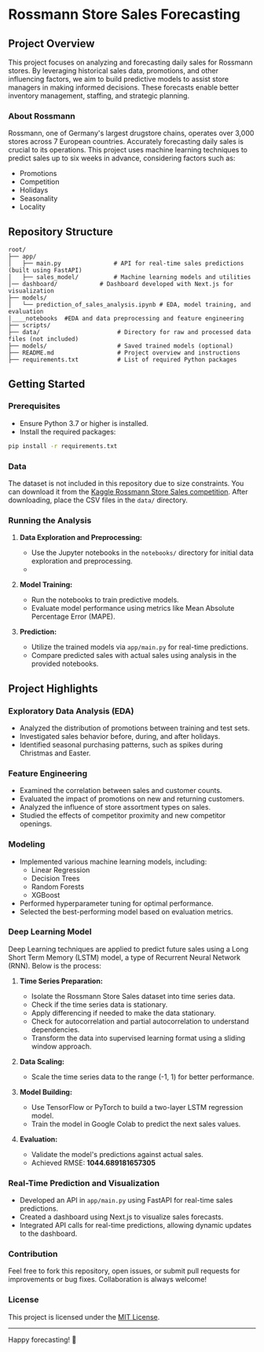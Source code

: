 # Rossmann Store Sales Forecasting

## Project Overview

This project focuses on analyzing and forecasting daily sales for Rossmann stores. By leveraging historical sales data, promotions, and other influencing factors, we aim to build predictive models to assist store managers in making informed decisions. These forecasts enable better inventory management, staffing, and strategic planning.

### About Rossmann
Rossmann, one of Germany's largest drugstore chains, operates over 3,000 stores across 7 European countries. Accurately forecasting daily sales is crucial to its operations. This project uses machine learning techniques to predict sales up to six weeks in advance, considering factors such as:

- Promotions
- Competition
- Holidays
- Seasonality
- Locality

## Repository Structure

```
root/
├── app/
│   ├── main.py               # API for real-time sales predictions (built using FastAPI)
│   ├── sales_model/          # Machine learning models and utilities
│── dashboard/            # Dashboard developed with Next.js for visualization
├── models/
│   └── prediction_of_sales_analysis.ipynb # EDA, model training, and evaluation
|____notebooks  #EDA and data preprocessing and feature engineering
├── scripts/                  
├── data/                      # Directory for raw and processed data files (not included)
├── models/                    # Saved trained models (optional)
├── README.md                  # Project overview and instructions
├── requirements.txt           # List of required Python packages
```

## Getting Started

### Prerequisites

- Ensure Python 3.7 or higher is installed.
- Install the required packages:

```bash
pip install -r requirements.txt
```

### Data

The dataset is not included in this repository due to size constraints. You can download it from the [Kaggle Rossmann Store Sales competition](https://www.kaggle.com/competitions/rossmann-store-sales/data). After downloading, place the CSV files in the `data/` directory.

### Running the Analysis

1. **Data Exploration and Preprocessing:**
   - Use the Jupyter notebooks in the `notebooks/` directory for initial data exploration and preprocessing.
   -

2. **Model Training:**
   - Run the notebooks to train predictive models.
   - Evaluate model performance using metrics like Mean Absolute Percentage Error (MAPE).

3. **Prediction:**
   - Utilize the trained models via `app/main.py` for real-time predictions.
   - Compare predicted sales with actual sales using analysis in the provided notebooks.

## Project Highlights

### Exploratory Data Analysis (EDA)

- Analyzed the distribution of promotions between training and test sets.
- Investigated sales behavior before, during, and after holidays.
- Identified seasonal purchasing patterns, such as spikes during Christmas and Easter.

### Feature Engineering

- Examined the correlation between sales and customer counts.
- Evaluated the impact of promotions on new and returning customers.
- Analyzed the influence of store assortment types on sales.
- Studied the effects of competitor proximity and new competitor openings.

### Modeling

- Implemented various machine learning models, including:
  - Linear Regression
  - Decision Trees
  - Random Forests
  - XGBoost
- Performed hyperparameter tuning for optimal performance.
- Selected the best-performing model based on evaluation metrics.

### Deep Learning Model

Deep Learning techniques are applied to predict future sales using a Long Short Term Memory (LSTM) model, a type of Recurrent Neural Network (RNN). Below is the process:

1. **Time Series Preparation:**
   - Isolate the Rossmann Store Sales dataset into time series data.
   - Check if the time series data is stationary.
   - Apply differencing if needed to make the data stationary.
   - Check for autocorrelation and partial autocorrelation to understand dependencies.
   - Transform the data into supervised learning format using a sliding window approach.

2. **Data Scaling:**
   - Scale the time series data to the range (-1, 1) for better performance.

3. **Model Building:**
   - Use TensorFlow or PyTorch to build a two-layer LSTM regression model.
   - Train the model in Google Colab to predict the next sales values.

4. **Evaluation:**
   - Validate the model's predictions against actual sales.
   - Achieved RMSE: **1044.689181657305**

### Real-Time Prediction and Visualization

- Developed an API in `app/main.py` using FastAPI for real-time sales predictions.
- Created a dashboard using Next.js to visualize sales forecasts.
- Integrated API calls for real-time predictions, allowing dynamic updates to the dashboard.



### Contribution
Feel free to fork this repository, open issues, or submit pull requests for improvements or bug fixes. Collaboration is always welcome!

### License
This project is licensed under the [MIT License](LICENSE).

---

Happy forecasting! 🎉

